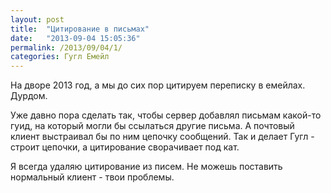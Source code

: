 ```yaml
---
layout: post
title:  "Цитирование в письмах"
date:   "2013-09-04 15:05:36"
permalink: /2013/09/04/1/
categories: Гугл Емейл
---
```

На дворе 2013 год, а мы до сих пор цитируем переписку в емейлах. Дурдом.

Уже давно пора сделать так, чтобы сервер добавлял письмам какой-то гуид, на который могли бы ссылаться другие письма. А почтовый клиент выстраивал бы по ним цепочку сообщений. Так и делает Гугл - строит цепочки, а цитирование сворачивает под кат.

Я всегда удаляю цитирование из писем. Не можешь поставить нормальный клиент - твои проблемы.


